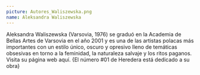 ```yaml
---
picture: Autores_Waliszewska.png
name: Aleksandra Waliszewska
---
```


Aleksandra Waliszewska (Varsovia, 1976) se graduó en la Academia de Bellas Artes de Varsovia en el año 2001 y es una de las artistas polacas más importantes con un estilo único, oscuro y opresivo lleno de temáticas obsesivas en torno a la feminidad, la naturaleza salvaje y los ritos paganos. Visita su página web aquí. {El número #01 de Heredera está dedicado a su obra}
